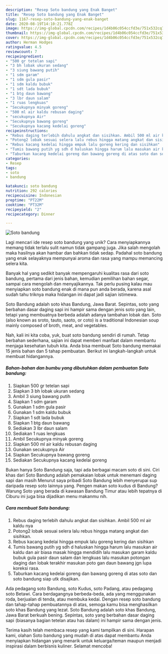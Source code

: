 ```yaml
---
description: "Resep Soto bandung yang Enak Banget"
title: "Resep Soto bandung yang Enak Banget"
slug: 1167-resep-soto-bandung-yang-enak-banget
date: 2020-08-19T14:10:21.778Z
image: https://img-global.cpcdn.com/recipes/1d4b06c054ccfd3e/751x532cq70/soto-bandung-foto-resep-utama.jpg
thumbnail: https://img-global.cpcdn.com/recipes/1d4b06c054ccfd3e/751x532cq70/soto-bandung-foto-resep-utama.jpg
cover: https://img-global.cpcdn.com/recipes/1d4b06c054ccfd3e/751x532cq70/soto-bandung-foto-resep-utama.jpg
author: Herman Hodges
ratingvalue: 4.5
reviewcount: 7
recipeingredient:
- "500 gr tetelan sapi"
- "3 bh lobak ukuran sedang"
- "3 siung bawang putih"
- "1 sdm garam"
- "1 sdm gula pasir"
- "1 sdm kaldu bubuk"
- "1 sdt lada bubuk"
- "1 btg daun bawang"
- "3 lbr daun salam"
- "1 ruas lengkuas"
- "Secukupnya minyak goreng"
- "500 ml air kaldu rebusan daging"
- "secukupnya Air"
- "Secukupnya bawang goreng"
- "Secukupnya kacang kedelai goreng"
recipeinstructions:
- "Rebus daging terlebih dahulu angkat dan sisihkan. Ambil 500 ml air kaldu nya"
- "Potong2 lobak sesuai selera lalu rebus hingga matang angkat dan sisihkan."
- "Rebus kacang kedelai hingga empuk lalu goreng kering dan sisihkan"
- "Tumis bawang putih yg sdh d haluskan hingga harum lalu masukan air kaldu dan air biasa masak hingga mendidih lalu masukan garam kaldu bubuk gula pasir daun salam dan lengkuas lalu masukan potongan daging dan lobak terakhir masukan poto gan daun bawang jgn lupa koreksi rasa."
- "Taburkan kacang kedelai goreng dan bawang goreng di atas soto dan soto bandung siap utk disajikan."
categories:
- Resep
tags:
- soto
- bandung

katakunci: soto bandung 
nutrition: 292 calories
recipecuisine: Indonesian
preptime: "PT22M"
cooktime: "PT32M"
recipeyield: "2"
recipecategory: Dinner

---
```



![Soto bandung](https://img-global.cpcdn.com/recipes/1d4b06c054ccfd3e/751x532cq70/soto-bandung-foto-resep-utama.jpg)

Lagi mencari ide resep soto bandung yang unik? Cara menyiapkannya memang tidak terlalu sulit namun tidak gampang juga. Jika salah mengolah maka hasilnya akan hambar dan bahkan tidak sedap. Padahal soto bandung yang enak selayaknya mempunyai aroma dan rasa yang mampu memancing selera kita.

Banyak hal yang sedikit banyak mempengaruhi kualitas rasa dari soto bandung, pertama dari jenis bahan, kemudian pemilihan bahan segar, sampai cara mengolah dan menyajikannya. Tak perlu pusing kalau mau menyiapkan soto bandung enak di mana pun anda berada, karena asal sudah tahu triknya maka hidangan ini dapat jadi sajian istimewa.

Soto Bandung adalah soto khas Bandung, Jawa Barat. Sepintas, soto yang berbahan dasar daging sapi ini hampir sama dengan jenis soto yang lain, tetapi yang membuatnya berbeda adalah adanya tambahan lobak dan. Soto (also known as sroto, tauto, saoto, or coto) is a traditional Indonesian soup mainly composed of broth, meat, and vegetables.


Nah, kali ini kita coba, yuk, buat soto bandung sendiri di rumah. Tetap berbahan sederhana, sajian ini dapat memberi manfaat dalam membantu menjaga kesehatan tubuh kita. Anda bisa membuat Soto bandung memakai 15 jenis bahan dan 5 tahap pembuatan. Berikut ini langkah-langkah untuk membuat hidangannya.

<!--inarticleads1-->

##### Bahan-bahan dan bumbu yang dibutuhkan dalam pembuatan Soto bandung:

1. Siapkan 500 gr tetelan sapi
1. Siapkan 3 bh lobak ukuran sedang
1. Ambil 3 siung bawang putih
1. Siapkan 1 sdm garam
1. Gunakan 1 sdm gula pasir
1. Gunakan 1 sdm kaldu bubuk
1. Siapkan 1 sdt lada bubuk
1. Siapkan 1 btg daun bawang
1. Sediakan 3 lbr daun salam
1. Sediakan 1 ruas lengkuas
1. Ambil Secukupnya minyak goreng
1. Siapkan 500 ml air kaldu rebusan daging
1. Gunakan secukupnya Air
1. Siapkan Secukupnya bawang goreng
1. Sediakan Secukupnya kacang kedelai goreng


Bukan hanya Soto Bandung saja, tapi ada berbagai macam soto di sini. Ciri khas dari Soto Bandung adalah pemakaian lobak untuk menemani daging sapi dan masih Menurut saya pribadi Soto Bandung lebih menyerupai sup daripada resep soto lainnya yang. Pengen makan soto kudus di Bandung? Warung Soto yang berada di kawasan Bandung Timur atau lebih tepatnya di Ciburu ini juga bisa dijadikan menu makanmu nih. 

<!--inarticleads2-->

##### Cara membuat Soto bandung:

1. Rebus daging terlebih dahulu angkat dan sisihkan. Ambil 500 ml air kaldu nya
1. Potong2 lobak sesuai selera lalu rebus hingga matang angkat dan sisihkan.
1. Rebus kacang kedelai hingga empuk lalu goreng kering dan sisihkan
1. Tumis bawang putih yg sdh d haluskan hingga harum lalu masukan air kaldu dan air biasa masak hingga mendidih lalu masukan garam kaldu bubuk gula pasir daun salam dan lengkuas lalu masukan potongan daging dan lobak terakhir masukan poto gan daun bawang jgn lupa koreksi rasa.
1. Taburkan kacang kedelai goreng dan bawang goreng di atas soto dan soto bandung siap utk disajikan.


Ada pedagang soto Bandung, soto Kudus, soto Padang, atau pedagang soto Betawi. Cara berdagangnya berbeda-beda, ada yang menggunakan roda, berjualan di tenda, atau membuka kedai. Dengan resep soto bandung dan tahap-tahap pembuatannya di atas, semoga kamu bisa menghasilkan soto khas Bandung yang lezat. Soto Bandung adalah soto khas Bandung, Jawa Barat berkuah bening. Sepintas, soto yang berbahan dasar daging sapi (biasanya bagian tetelan atau has dalam) ini hampir sama dengan jenis. 

Terima kasih telah membaca resep yang kami tampilkan di sini. Harapan kami, olahan Soto bandung yang mudah di atas dapat membantu Anda menyiapkan hidangan yang menarik untuk keluarga/teman maupun menjadi inspirasi dalam berbisnis kuliner. Selamat mencoba!
